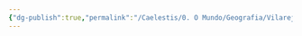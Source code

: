```yaml
---
{"dg-publish":true,"permalink":"/Caelestis/0. O Mundo/Geografia/Vilarejos/Morrinhos/","updated":"2025-06-15T19:38:11.642-03:00"}
---
```



